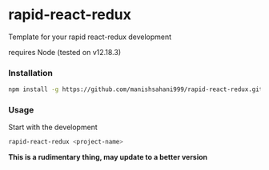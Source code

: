# rapid-react-redux
Template for your rapid react-redux development 

requires Node (tested on v12.18.3)

### Installation
```bash 
npm install -g https://github.com/manishsahani999/rapid-react-redux.git
```
### Usage 

Start with the development 
```bash
rapid-react-redux <project-name>
```

**This is a rudimentary thing, may update to a better version**
